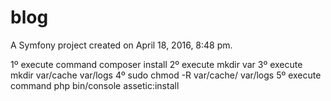 blog
====

A Symfony project created on April 18, 2016, 8:48 pm.

1º execute command composer install
2º execute mkdir var
3º execute mkdir var/cache var/logs
4º sudo chmod -R var/cache/ var/logs
5º execute command php bin/console assetic:install
